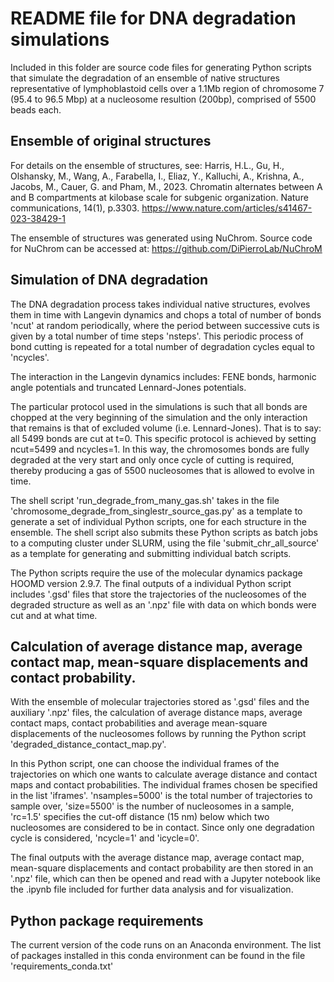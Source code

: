 # README file for DNA degradation simulations

Included in this folder are source code files for generating Python scripts that simulate the degradation of an ensemble of native structures representative of lymphoblastoid cells over a 1.1Mb region of chromosome 7 (95.4 to 96.5 Mbp) at a nucleosome resultion (200bp), comprised of 5500 beads each. 

## Ensemble of original structures

For details on the ensemble of structures, see:
Harris, H.L., Gu, H., Olshansky, M., Wang, A., Farabella, I., Eliaz, Y., Kalluchi, A., Krishna, A., Jacobs, M., Cauer, G. and Pham, M., 2023. Chromatin alternates between A and B compartments at kilobase scale for subgenic organization. Nature communications, 14(1), p.3303.
https://www.nature.com/articles/s41467-023-38429-1

The ensemble of structures was generated using NuChrom.
Source code for NuChrom can be accessed at: 
https://github.com/DiPierroLab/NuChroM

## Simulation of DNA degradation

The DNA degradation process takes individual native structures, evolves them in time with Langevin dynamics and chops a total of number of bonds 'ncut' at random periodically, where the period between successive cuts is given by a total number of time steps 'nsteps'. 
This periodic process of bond cutting is repeated for a total number of degradation cycles equal to 'ncycles'.

The interaction in the Langevin dynamics includes: FENE bonds, harmonic angle potentials and truncated Lennard-Jones potentials.

The particular protocol used in the simulations is such that all bonds are chopped at the very beginning of the simulation and the only interaction that remains is that of excluded volume (i.e. Lennard-Jones).
That is to say: all 5499 bonds are cut at t=0. This specific protocol is achieved by setting ncut=5499 and ncycles=1. In this way, the chromosomes bonds are fully degraded at the very start and only once cycle of cutting is required, thereby producing a gas of 5500 nucleosomes that is allowed to evolve in time.

The shell script 'run_degrade_from_many_gas.sh' takes in the file 'chromosome_degrade_from_singlestr_source_gas.py' as a template to generate a set of individual Python scripts, one for each structure in the ensemble. 
The shell script also submits these Python scripts as batch jobs to a computing cluster under SLURM, using the file 'submit_chr_all_source' as a template for generating and submitting individual batch scripts.

The Python scripts require the use of the molecular dynamics package HOOMD version 2.9.7.
The final outputs of a individual Python script includes '.gsd' files that store the trajectories of the nucleosomes of the degraded structure as well as an '.npz' file with data on which bonds were cut and at what time.

## Calculation of average distance map, average contact map, mean-square displacements and contact probability.

With the ensemble of molecular trajectories stored as '.gsd' files and the auxiliary '.npz' files, the calculation of average distance maps, average contact maps, contact probabilities and average mean-square displacements of the nucleosomes follows by running the Python script 'degraded_distance_contact_map.py'.

In this Python script, one can choose the individual frames of the trajectories on which one wants to calculate average distance and contact maps and contact probabilities.
The individual frames chosen be specified in the list 'iframes'.
'nsamples=5000' is the total number of trajectories to sample over, 'size=5500' is the number of nucleosomes in a sample, 'rc=1.5' specifies the cut-off distance (15 nm) below which two nucleosomes are considered to be in contact. 
Since only one degradation cycle is considered, 'ncycle=1' and 'icycle=0'.

The final outputs with the average distance map, average contact map, mean-square displacements and contact probability are then stored in an '.npz' file, which can then be opened and read with a Jupyter notebook like the .ipynb file included for further data analysis and for visualization.

## Python package requirements

The current version of the code runs on an Anaconda environment. 
The list of packages installed in this conda environment can be found in the file 'requirements_conda.txt'
